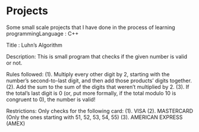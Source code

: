 # Projects
Some small scale projects that I have done in the process of learning programmingLanguage : C++

Title : Luhn’s Algorithm

Description:
This is small program that checks  if the given number is valid or not.

Rules followed:
(1). Multiply every other digit by 2, starting with the number’s second-to-last digit, and then add those products’ digits together.
(2). Add the sum to the sum of the digits that weren’t multiplied by 2.
(3). If the total’s last digit is 0 (or, put more formally, if the total modulo 10 is congruent to 0), the number is valid!

Restrictions:
Only checks for the following card:
     (1). VISA
     (2). MASTERCARD (Only the ones starting with 51, 52, 53, 54, 55)
     (3). AMERICAN EXPRESS (AMEX)
